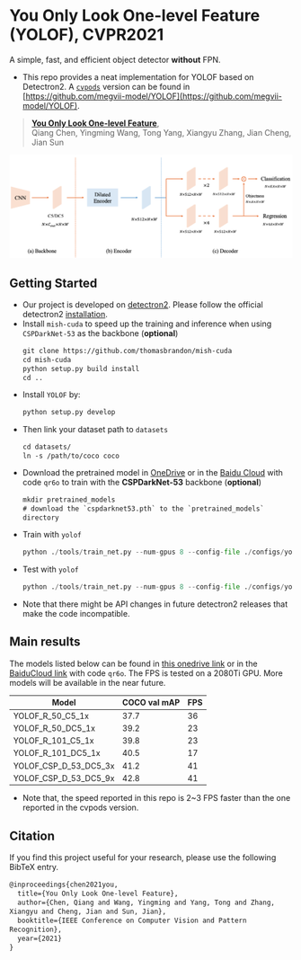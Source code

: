 # You Only Look One-level Feature (YOLOF), CVPR2021
A simple, fast, and efficient object detector **without** FPN.

- This repo provides a neat implementation for YOLOF based on Detectron2. A [`cvpods`](https://github.com/Megvii-BaseDetection/cvpods) version can be 
  found in [https://github.com/megvii-model/YOLOF](https://github.com/megvii-model/YOLOF).

> [**You Only Look One-level Feature**](https://arxiv.org/abs/2103.09460),            
> Qiang Chen, Yingming Wang, Tong Yang, Xiangyu Zhang, Jian Cheng, Jian Sun

![image](images/yolof.png)

## Getting Started

- Our project is developed on [detectron2](https://github.com/facebookresearch/detectron2). Please follow the official detectron2 [installation](https://github.com/facebookresearch/detectron2/blob/master/INSTALL.md). 
- Install `mish-cuda` to speed up the training and inference when using `CSPDarkNet-53` as the backbone (**optional**)
  ```shell
  git clone https://github.com/thomasbrandon/mish-cuda
  cd mish-cuda
  python setup.py build install
  cd ..
  ```
- Install `YOLOF` by:
  ```python
  python setup.py develop
  ```
- Then link your dataset path to `datasets`
  ```shell
  cd datasets/
  ln -s /path/to/coco coco
  ```
- Download the pretrained model in [OneDrive](https://1drv.ms/u/s!AgM0VtBH3kV9imGxZX3n_TMQGtbP?e=YMgpGJ) or in the [Baidu Cloud](https://pan.baidu.com/s/1BSOncRYq6HeCQ8q2hrWowA) with code `qr6o` to train with the **CSPDarkNet-53** backbone (**optional**)
  ```shell
  mkdir pretrained_models
  # download the `cspdarknet53.pth` to the `pretrained_models` directory
  ```
- Train with `yolof`
  ```python
  python ./tools/train_net.py --num-gpus 8 --config-file ./configs/yolof_R_50_C5_1x.yaml
  ```
- Test with `yolof`
  ```python
  python ./tools/train_net.py --num-gpus 8 --config-file ./configs/yolof_R_50_C5_1x.yaml --eval-only MODEL.WEIGHTS /path/to/checkpoint_file
  ```
- Note that there might be API changes in future detectron2 releases that 
make the code incompatible.
  
## Main results

The models listed below can be found in [this onedrive link](https://1drv.ms/u/s!AgM0VtBH3kV9imGxZX3n_TMQGtbP?e=YMgpGJ) or in the [BaiduCloud link](https://pan.baidu.com/s/1BSOncRYq6HeCQ8q2hrWowA) with code `qr6o`. 
The FPS is tested on a 2080Ti GPU.
More models will be available in the near future.

| Model                                     |  COCO val mAP |  FPS  |
|-------------------------------------------|---------------|-------|
| YOLOF_R_50_C5_1x                          |  37.7         |   36  |
| YOLOF_R_50_DC5_1x                         |  39.2         |   23  |
| YOLOF_R_101_C5_1x                         |  39.8         |   23  |
| YOLOF_R_101_DC5_1x                        |  40.5         |   17  |
| YOLOF_CSP_D_53_DC5_3x                     |  41.2         |   41  |
| YOLOF_CSP_D_53_DC5_9x                     |  42.8         |   41  |

- Note that, the speed reported in this repo is 2~3 FPS faster than the one 
  reported in the cvpods version.


## Citation

If you find this project useful for your research, please use the following BibTeX entry.

    @inproceedings{chen2021you,
      title={You Only Look One-level Feature},
      author={Chen, Qiang and Wang, Yingming and Yang, Tong and Zhang, Xiangyu and Cheng, Jian and Sun, Jian},
      booktitle={IEEE Conference on Computer Vision and Pattern Recognition},
      year={2021}
    }
